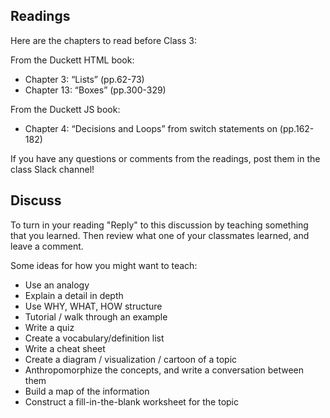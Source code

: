 ## Readings

Here are the chapters to read before Class 3:

From the Duckett HTML book:

- Chapter 3: “Lists” (pp.62-73)
- Chapter 13: “Boxes” (pp.300-329)

From the Duckett JS book:

- Chapter 4: “Decisions and Loops” from switch statements on (pp.162-182)

If you have any questions or comments  from the readings, post them in the class Slack channel!

## Discuss

To turn in your reading "Reply" to this discussion by teaching something that you learned. Then review what one of your classmates learned, and leave a comment.

Some ideas for how you might want to teach:

- Use an analogy
- Explain a detail in depth
- Use WHY, WHAT, HOW structure
- Tutorial / walk through an example
- Write a quiz
- Create a vocabulary/definition list
- Write a cheat sheet
- Create a diagram / visualization / cartoon of a topic
- Anthropomorphize the concepts, and write a conversation between them
- Build a map of the information
- Construct a fill-in-the-blank worksheet for the topic
